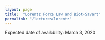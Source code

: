 ```yaml
---
layout: page
title:  "Lorentz Force Law and Biot-Savart"
permalink: "/lectures/lorentz"
---
```


Expected date of availability: March 3, 2020
